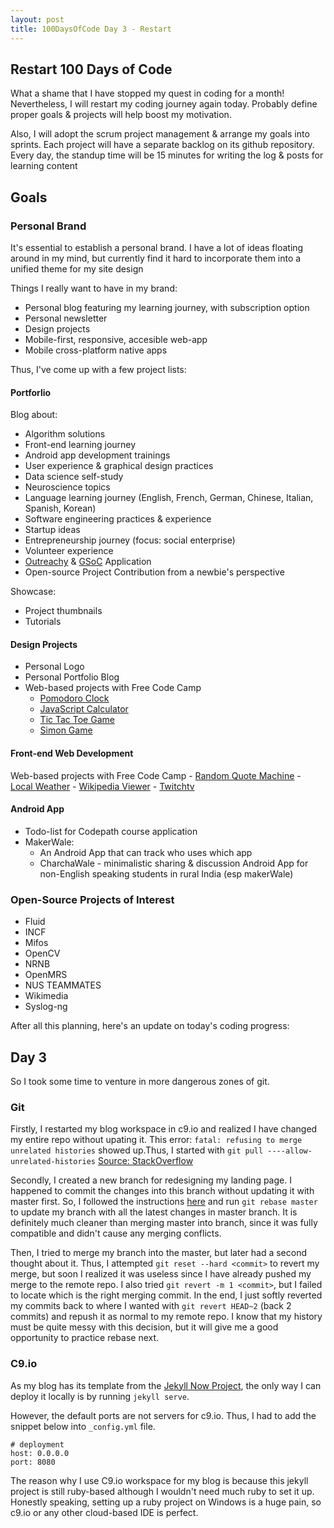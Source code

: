 ```yaml
---
layout: post
title: 100DaysOfCode Day 3 - Restart
---
```


## Restart 100 Days of Code
What a shame that I have stopped my quest in coding for a month!
Nevertheless, I will restart my coding journey again today. Probably define proper goals & projects will help boost my motivation.

Also, I will adopt the scrum project management & arrange my goals into sprints.
Each project will have a separate backlog on its github repository.
Every day, the standup time will be 15 minutes for writing the log & posts for learning content


## Goals

### Personal Brand
It's essential to establish a personal brand. I have a lot of ideas floating around in my mind, but currently find it hard to
incorporate them into a unified theme for my site design

Things I really want to have in my brand:

- Personal blog featuring my learning journey, with subscription option
- Personal newsletter
- Design projects
- Mobile-first, responsive, accesible web-app
- Mobile cross-platform native apps

Thus, I've come up with a few project lists:

#### Portforlio
Blog about:

- Algorithm solutions
- Front-end learning journey
- Android app development trainings
- User experience & graphical design practices
- Data science self-study
- Neuroscience topics
- Language learning journey (English, French, German, Chinese, Italian, Spanish, Korean)
- Software engineering practices & experience
- Startup ideas
- Entrepreneurship journey (focus: social enterprise)
- Volunteer experience
- [Outreachy](https://wiki.gnome.org/Outreachy) & [GSoC](https://developers.google.com/open-source/gsoc/timeline) Application 
- Open-source Project Contribution from a newbie's perspective

Showcase:
    
- Project thumbnails
- Tutorials

#### Design Projects
- Personal Logo
- Personal Portfolio Blog
- Web-based projects with Free Code Camp
    - [Pomodoro Clock](https://www.freecodecamp.com/challenges/build-a-pomodoro-clock)
    - [JavaScript Calculator](https://www.freecodecamp.com/challenges/build-a-javascript-calculator)
    - [Tic Tac Toe Game](https://www.freecodecamp.com/challenges/build-a-tic-tac-toe-game)
    - [Simon Game](https://www.freecodecamp.com/challenges/build-a-simon-game)

#### Front-end Web Development
Web-based projects with Free Code Camp
    - [Random Quote Machine](https://www.freecodecamp.com/challenges/build-a-random-quote-machine)
    - [Local Weather](https://www.freecodecamp.com/challenges/show-the-local-weather)
    - [Wikipedia Viewer](https://www.freecodecamp.com/challenges/build-a-wikipedia-viewer)
    - [Twitchtv](https://www.freecodecamp.com/challenges/use-the-twitchtv-json-api)
    
    
#### Android App
- Todo-list for Codepath course application
- MakerWale:
    - An Android App that can track who uses which app
    - CharchaWale - minimalistic sharing & discussion Android App for non-English speaking students in rural India (esp makerWale)

### Open-Source Projects of Interest
- Fluid
- INCF
- Mifos
- OpenCV
- NRNB
- OpenMRS
- NUS TEAMMATES
- Wikimedia
- Syslog-ng

After all this planning, here's an update on today's coding progress:

## Day 3
So I took some time to venture in more dangerous zones of git. 

### Git
Firstly, I restarted my blog workspace in c9.io and realized I have changed my entire repo without upating it.
This error: `fatal: refusing to merge unrelated histories` showed up.Thus, I started with `git pull ----allow-unrelated-histories` [Source: StackOverflow](http://stackoverflow.com/questions/37937984/git-refusing-to-merge-unrelated-histories)

Secondly, I created a new branch for redesigning my landing page. I happened to commit the changes into this branch without updating it with master first.
So, I followed the instructions [here](http://stackoverflow.com/questions/7929369/how-to-rebase-local-branch-with-remote-master) and run `git rebase master` to update my branch with all the latest changes in master branch. It is definitely much cleaner
than merging master into branch, since it was fully compatible and didn't cause any merging conflicts.

Then, I tried to merge my branch into the master, but later had a second thought about it. Thus, I attempted `git reset --hard <commit>` to revert my merge,
but soon I realized it was useless since I have already pushed my merge to the remote repo. I also tried `git revert -m 1 <commit>`, but I failed to locate which is the right merging commit.
In the end, I just softly reverted my commits back to where I wanted with `git revert HEAD~2` (back 2 commits) and repush it as normal to my remote repo. I know that my history must be quite messy with this decision, 
but it will give me a good opportunity to practice rebase next.

### C9.io
As my blog has its template from the [Jekyll Now Project](http://www.jekyllnow.com/), the only way I can deploy it locally is by running `jekyll serve`.

However, the default ports are not servers for c9.io. Thus, I had to add the snippet below into `_config.yml` file.
```
# deployment
host: 0.0.0.0
port: 8080
```
The reason why I use C9.io workspace for my blog is because this jekyll project is still ruby-based although I wouldn't need much ruby to set it up. 
Honestly speaking, setting up a ruby project on Windows is a huge pain, so c9.io or any other cloud-based IDE is perfect.